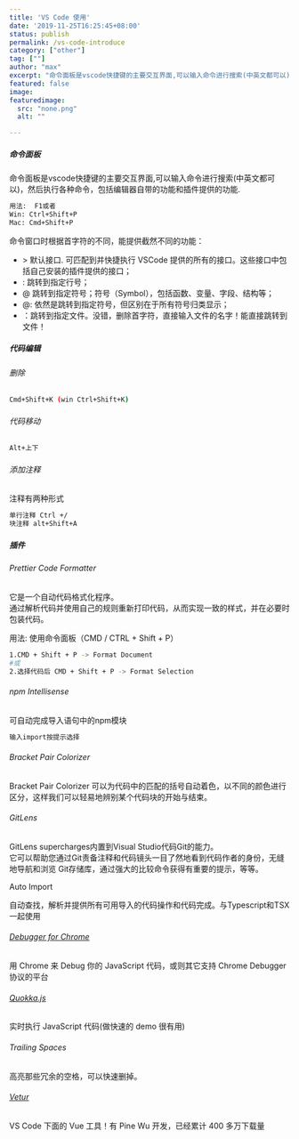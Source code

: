 ```yaml
---
title: 'VS Code 使用'
date: '2019-11-25T16:25:45+08:00'
status: publish
permalink: /vs-code-introduce
category: ["other"] 
tag: [""]
author: "max"
excerpt: "命令面板是vscode快捷键的主要交互界面,可以输入命令进行搜索(中英文都可以)，然后执行各种命令，包括编辑器自带的功能和插件提供的功能."
featured: false
image: 
featuredimage:
  src: "none.png"
  alt: ""

---
```

##### 命令面板

命令面板是vscode快捷键的主要交互界面,可以输入命令进行搜索(中英文都可以)，然后执行各种命令，包括编辑器自带的功能和插件提供的功能.

```bash
用法:  F1或者 
Win: Ctrl+Shift+P 
Mac: Cmd+Shift+P 
```

命令窗口时根据首字符的不同，能提供截然不同的功能：
- &gt; 默认接口. 可匹配到并快捷执行 VSCode 提供的所有的接口。这些接口中包括自己安装的插件提供的接口；
- : 跳转到指定行号；
- @ 跳转到指定符号；符号（Symbol），包括函数、变量、字段、结构等；
- @: 依然是跳转到指定符号，但区别在于所有符号归类显示；
- ：跳转到指定文件。没错，删除首字符，直接输入文件的名字！能直接跳转到文件！

##### 代码编辑

###### 删除

```bash
Cmd+Shift+K (win Ctrl+Shift+K)
```

###### 代码移动

```bash
Alt+上下
```

###### 添加注释

注释有两种形式

```bash
单行注释 Ctrl +/
块注释 alt+Shift+A
```

##### 插件

###### Prettier Code Formatter

它是一个自动代码格式化程序。  
通过解析代码并使用自己的规则重新打印代码，从而实现一致的样式，并在必要时包装代码。

用法: 使用命令面板（CMD / CTRL + Shift + P）

```bash
1.CMD + Shift + P -> Format Document
#或
2.选择代码后 CMD + Shift + P -> Format Selection
```

###### npm Intellisense

可自动完成导入语句中的npm模块

```bash
输入import按提示选择
```

###### Bracket Pair Colorizer

Bracket Pair Colorizer 可以为代码中的匹配的括号自动着色，以不同的颜色进行区分，这样我们可以轻易地辨别某个代码块的开始与结束。

###### GitLens

GitLens supercharges内置到Visual Studio代码Git的能力。  
它可以帮助您通过Git责备注释和代码镜头一目了然地看到代码作者的身份，无缝地导航和浏览 Git存储库，通过强大的比较命令获得有重要的提示，等等。

Auto Import

自动查找，解析并提供所有可用导入的代码操作和代码完成。与Typescript和TSX一起使用

###### [Debugger for Chrome](https://marketplace.visualstudio.com/items?itemName=msjsdiag.debugger-for-chrome)

用 Chrome 来 Debug 你的 JavaScript 代码，或则其它支持 Chrome Debugger 协议的平台

###### [Quokka.js](https://marketplace.visualstudio.com/items?itemName=WallabyJs.quokka-vscode)

实时执行 JavaScript 代码(做快速的 demo 很有用)

######  Trailing Spaces 

高亮那些冗余的空格，可以快速删掉。

###### [Vetur](https://marketplace.visualstudio.com/items?itemName=octref.vetur)

 VS Code 下面的 Vue 工具！有 Pine Wu 开发，已经累计 400 多万下载量
